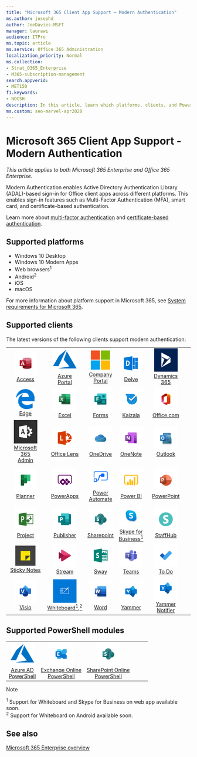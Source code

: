 ```yaml
---
title: "Microsoft 365 Client App Support — Modern Authentication"
ms.author: josephd
author: JoeDavies-MSFT
manager: laurawi
audience: ITPro
ms.topic: article
ms.service: Office 365 Administration
localization_priority: Normal
ms.collection: 
- Strat_O365_Enterprise
- M365-subscription-management
search.appverid:
- MET150
f1.keywords:
- NOCSH
description: In this article, learn which platforms, clients, and Powershell modules support modern authentication for Microsoft 365.
ms.custom: seo-marvel-apr2020
---
```


# Microsoft 365 Client App Support - Modern Authentication

*This article applies to both Microsoft 365 Enterprise and Office 365 Enterprise.*

Modern Authentication enables Active Directory Authentication Library (ADAL)-based sign-in for Office client apps across different platforms. This enables sign-in features such as Multi-Factor Authentication (MFA), smart card, and certificate-based authentication.

Learn more about [multi-factor authentication](https://docs.microsoft.com/azure/active-directory/authentication/multi-factor-authentication) and [certificate-based authentication](https://docs.microsoft.com/azure/active-directory/active-directory-certificate-based-authentication-get-started).

## Supported platforms

 - Windows 10 Desktop
 - Windows 10 Modern Apps
 - Web browsers<sup>1</sup>
 - Android<sup>2</sup>
 - iOS
 - macOS

For more information about platform support in Microsoft 365, see [System requirements for Microsoft 365](https://products.office.com/office-system-requirements).

## Supported clients

The latest versions of the following clients support modern authentication:

| | | | | | |
|:---:|:---:|:---:|:---:|:---:|:---:|
| ![Access icon](../media/o365-access-64x64.png) <br> [Access](https://products.office.com/access) | ![Azure icon](../media/o365-azure-64x64.png) <br> [Azure <br> Portal ](https://azure.microsoft.com/features/azure-portal/) | ![Company portal icon](../media/o365-microsoft-64x64.png) <br> [Company <br> Portal ](https://docs.microsoft.com/intune-user-help/sign-in-to-the-company-portal) | ![Delve icon](../media/o365-delve-64x64.png) <br> [Delve](https://products.office.com/business/intelligent-search) | ![Dynamics 365 icon](../media/o365-dynamics365-64x64.png) <br> [Dynamics 365](https://dynamics.microsoft.com) 
| ![Edge icon](../media/o365-edge-64x64.png) <br> [Edge](https://www.microsoft.com/windows/microsoft-edge) | ![Excel icon](../media/o365-excel-64x64.png) <br> [Excel](https://products.office.com/excel) | ![Forms icon](../media/o365-forms-64x64.png) <br> [Forms](https://flow.microsoft.com/connectors/shared_microsoftforms/microsoft-forms/) | ![Kaizala icon](../media/o365-kaizala-64x64.png) <br> [Kaizala](https://products.office.com/en/business/microsoft-kaizala) | ![Office.com icon](../media/o365-office-64x64.png) <br> [Office.com](https://www.office.com/) 
| ![Office 365 Admin icon](../media/o365-o365admin-64x64.png) <br> [Microsoft 365 <br> Admin](https://products.office.com/business/manage-office-365-admin-app) | ![Lens icon](../media/o365-lens-64x64.png) <br> [Office Lens](https://www.microsoft.com/p/office-lens/9wzdncrfj3t8?activetab=pivot%3Aoverviewtab) | ![OneDrive for Business icon](../media/o365-OneDrive-64x64.png) <br> [OneDrive](https://products.office.com/onedrive-for-business/online-cloud-storage) |  ![OneNote icon](../media/o365-OneNote-64x64.png) <br> [OneNote](https://products.office.com/onenote) | ![Outlook icon](../media/o365-outlook-64x64.png) <br> [Outlook](https://products.office.com/outlook) 
| ![Planner icon](../media/o365-planner-64x64.png) <br> [Planner](https://products.office.com/business/task-management-software) | ![PowerApps icon](../media/o365-powerapps-64x64.png) <br> [PowerApps ](https://powerapps.microsoft.com) | ![Power Automate icon](../media/o365-flow-64x64.png) <br> [Power <br> Automate](https://flow.microsoft.com) | ![PowerBI icon](../media/o365-powerbi-64x64.png) <br> [Power BI](https://powerbi.microsoft.com)| ![PowerPoint icon](../media/o365-powerpoint-64x64.png) <br> [PowerPoint](https://products.office.com/powerpoint) 
| ![Project icon](../media/o365-project-64x64.png) <br> [Project](https://products.office.com/project) | ![Publisher icon](../media/o365-publisher-64x64.png) <br> [Publisher](https://products.office.com/publisher) | ![SharePoint icon](../media/o365-sharepoint-64x64.png) <br> [Sharepoint](https://products.office.com/sharepoint) | ![Skype for Business icon](../media/o365-skypeforbusiness-64x64.png) <br> [Skype for <br> Business<sup>1</sup>](https://www.skype.com/business/) | ![StaffHub icon](../media/o365-staffhub-64x64.png) <br> [StaffHub](https://products.office.com/microsoft-staffhub/staff-scheduling-software)
| ![Sticky Notes icon](../media/o365-stickynotes-64x64.png) <br> [Sticky Notes](https://www.microsoft.com/p/microsoft-sticky-notes/9nblggh4qghw) | ![Stream icon](../media/o365-stream-64x64.png) <br> [Stream](https://stream.microsoft.com) | ![Sway icon](../media/o365-sway-64x64.png) <br> [Sway](https://sway.com) | ![Teams icon](../media/o365-teams-64x64.png) <br> [Teams](https://products.office.com/microsoft-teams/group-chat-software) | ![To Do icon](../media/o365-todo-64x64.png) <br> [To Do](https://todo.microsoft.com) 
| ![Visio icon](../media/o365-visio-64x64.png) <br> [Visio](https://products.office.com/visio/flowchart-software) | ![Whiteboard icon](../media/o365-whiteboard-64x64.png) <br> [Whiteboard<sup>1</sup>,<sup>2</sup>](https://whiteboard.microsoft.com/) | ![Word icon](../media/o365-word-64x64.png) <br> [Word](https://products.office.com/word) | ![Yammer icon](../media/o365-yammer-64x64.png) <br> [Yammer](https://products.office.com/yammer/yammer-overview) | ![Yammer icon](../media/o365-yammer-64x64.png) <br> [Yammer <br> Notifier](https://products.office.com/yammer/yammer-overview) |  |

## Supported PowerShell modules

| | | | | | |
|:---:|:---:|:---:|:---:|:---:|:---:|
| ![Azure icon](../media/o365-azure-64x64.png) <br> [Azure AD <br> PowerShell](https://docs.microsoft.com/powershell/azure/active-directory/overview?view=azureadps-2.0) | ![Exchange icon](../media/o365-exchange-64x64.png) <br> [Exchange Online <br> PowerShell](https://docs.microsoft.com/powershell/exchange/exchange-online/exchange-online-powershell?view=exchange-ps) | ![SharePoint icon](../media/o365-sharepoint-64x64.png) <br> [SharePoint Online <br> PowerShell](https://docs.microsoft.com/powershell/sharepoint/sharepoint-online/connect-sharepoint-online)

> [!NOTE]
> <sup>1</sup> Support for Whiteboard and Skype for Business on web app available soon. <br>
> <sup>2</sup> Support for Whiteboard on Android available soon.

## See also

[Microsoft 365 Enterprise overview](microsoft-365-overview.md)
